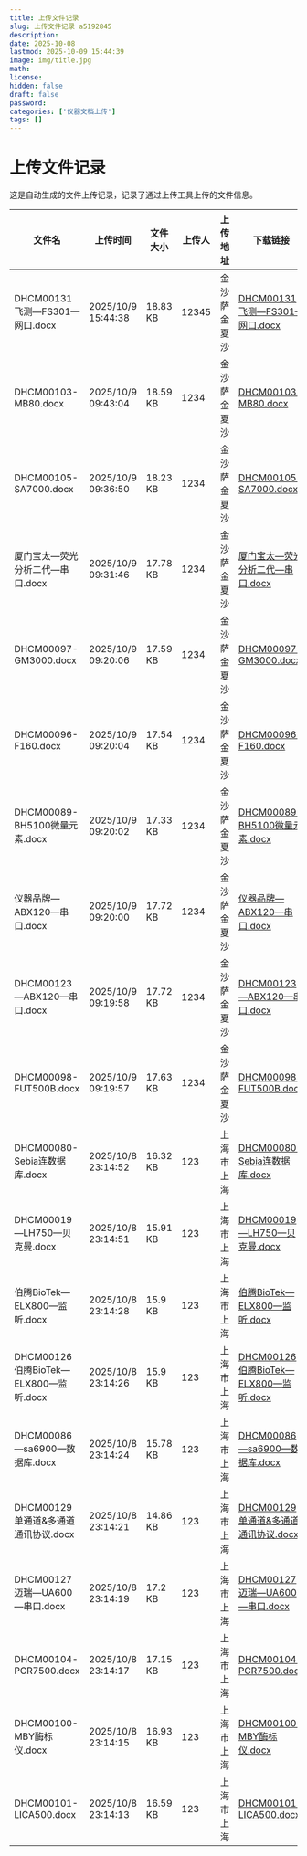 ```yaml
---
title: 上传文件记录
slug: 上传文件记录 a5192845
description: 
date: 2025-10-08
lastmod: 2025-10-09 15:44:39
image: img/title.jpg
math: 
license: 
hidden: false
draft: false
password: 
categories: ['仪器文档上传']
tags: []
---
```

# 上传文件记录

这是自动生成的文件上传记录，记录了通过上传工具上传的文件信息。

| 文件名 | 上传时间 | 文件大小 | 上传人 | 上传地址 | 下载链接 |
|------|------|------|------|------|------|
| DHCM00131 飞测—FS301—网口.docx | 2025/10/9 15:44:38 | 18.83 KB | 12345 | 金沙萨 金夏沙 | [DHCM00131 飞测—FS301—网口.docx](https://hugoupload.717170.xyz/src/upload/assets/DHCM00131%20飞测—FS301—网口.docx) |
| DHCM00103-MB80.docx | 2025/10/9 09:43:04 | 18.59 KB | 1234 | 金沙萨 金夏沙 | [DHCM00103-MB80.docx](https://hugoupload.717170.xyz/src/upload/assets/DHCM00103-MB80.docx) |
| DHCM00105-SA7000.docx | 2025/10/9 09:36:50 | 18.23 KB | 1234 | 金沙萨 金夏沙 | [DHCM00105-SA7000.docx](https://hugoupload.717170.xyz/src/upload/assets/DHCM00105-SA7000.docx) |
| 厦门宝太—荧光分析二代—串口.docx | 2025/10/9 09:31:46 | 17.78 KB | 1234 | 金沙萨 金夏沙 | [厦门宝太—荧光分析二代—串口.docx](https://hugoupload.717170.xyz/src/upload/assets/厦门宝太—荧光分析二代—串口.docx) |
| DHCM00097-GM3000.docx | 2025/10/9 09:20:06 | 17.59 KB | 1234 | 金沙萨 金夏沙 | [DHCM00097-GM3000.docx](https://hugoupload.717170.xyz/src/upload/assets/DHCM00097-GM3000.docx) |
| DHCM00096-F160.docx | 2025/10/9 09:20:04 | 17.54 KB | 1234 | 金沙萨 金夏沙 | [DHCM00096-F160.docx](https://hugoupload.717170.xyz/src/upload/assets/DHCM00096-F160.docx) |
| DHCM00089-BH5100微量元素.docx | 2025/10/9 09:20:02 | 17.33 KB | 1234 | 金沙萨 金夏沙 | [DHCM00089-BH5100微量元素.docx](https://hugoupload.717170.xyz/src/upload/assets/DHCM00089-BH5100微量元素.docx) |
| 仪器品牌—ABX120—串口.docx | 2025/10/9 09:20:00 | 17.72 KB | 1234 | 金沙萨 金夏沙 | [仪器品牌—ABX120—串口.docx](https://hugoupload.717170.xyz/src/upload/assets/仪器品牌—ABX120—串口.docx) |
| DHCM00123—ABX120—串口.docx | 2025/10/9 09:19:58 | 17.72 KB | 1234 | 金沙萨 金夏沙 | [DHCM00123—ABX120—串口.docx](https://hugoupload.717170.xyz/src/upload/assets/DHCM00123—ABX120—串口.docx) |
| DHCM00098-FUT500B.docx | 2025/10/9 09:19:57 | 17.63 KB | 1234 | 金沙萨 金夏沙 | [DHCM00098-FUT500B.docx](https://hugoupload.717170.xyz/src/upload/assets/DHCM00098-FUT500B.docx) |
| DHCM00080-Sebia连数据库.docx | 2025/10/8 23:14:52 | 16.32 KB | 123 | 上海市 上海 | [DHCM00080-Sebia连数据库.docx](https://hugoupload.717170.xyz/src/upload/assets/DHCM00080-Sebia连数据库.docx) |
| DHCM00019—LH750—贝克曼.docx | 2025/10/8 23:14:51 | 15.91 KB | 123 | 上海市 上海 | [DHCM00019—LH750—贝克曼.docx](https://hugoupload.717170.xyz/src/upload/assets/DHCM00019—LH750—贝克曼.docx) |
| 伯腾BioTek—ELX800—监听.docx | 2025/10/8 23:14:28 | 15.9 KB | 123 | 上海市 上海 | [伯腾BioTek—ELX800—监听.docx](https://hugoupload.717170.xyz/src/upload/assets/伯腾BioTek—ELX800—监听.docx) |
| DHCM00126伯腾BioTek—ELX800—监听.docx | 2025/10/8 23:14:26 | 15.9 KB | 123 | 上海市 上海 | [DHCM00126伯腾BioTek—ELX800—监听.docx](https://hugoupload.717170.xyz/src/upload/assets/DHCM00126伯腾BioTek—ELX800—监听.docx) |
| DHCM00086—sa6900—数据库.docx | 2025/10/8 23:14:24 | 15.78 KB | 123 | 上海市 上海 | [DHCM00086—sa6900—数据库.docx](https://hugoupload.717170.xyz/src/upload/assets/DHCM00086—sa6900—数据库.docx) |
| DHCM00129 单通道&多通道通讯协议.docx | 2025/10/8 23:14:21 | 14.86 KB | 123 | 上海市 上海 | [DHCM00129 单通道&多通道通讯协议.docx](https://hugoupload.717170.xyz/src/upload/assets/DHCM00129%20单通道&多通道通讯协议.docx) |
| DHCM00127 迈瑞—UA600—串口.docx | 2025/10/8 23:14:19 | 17.2 KB | 123 | 上海市 上海 | [DHCM00127 迈瑞—UA600—串口.docx](https://hugoupload.717170.xyz/src/upload/assets/DHCM00127%20迈瑞—UA600—串口.docx) |
| DHCM00104-PCR7500.docx | 2025/10/8 23:14:17 | 17.15 KB | 123 | 上海市 上海 | [DHCM00104-PCR7500.docx](https://hugoupload.717170.xyz/src/upload/assets/DHCM00104-PCR7500.docx) |
| DHCM00100-MBY酶标仪.docx | 2025/10/8 23:14:15 | 16.93 KB | 123 | 上海市 上海 | [DHCM00100-MBY酶标仪.docx](https://hugoupload.717170.xyz/src/upload/assets/DHCM00100-MBY酶标仪.docx) |
| DHCM00101-LICA500.docx | 2025/10/8 23:14:13 | 16.59 KB | 123 | 上海市 上海 | [DHCM00101-LICA500.docx](https://hugoupload.717170.xyz/src/upload/assets/DHCM00101-LICA500.docx) |
